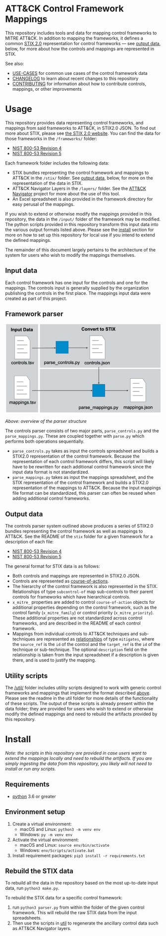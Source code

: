 # ATT&CK Control Framework Mappings
This repository includes tools and data for mapping control frameworks to MITRE ATT&amp;CK. In addition to mapping the frameworks, it defines a common [STIX 2.0](https://oasis-open.github.io/cti-documentation/stix/intro) representation for control frameworks &mdash; see [output data](#output-data), below, for more about how the controls and mappings are represented in STIX. 

See also:
- [USE-CASES](USE-CASES.md) for common use cases of the control framework data
- [CHANGELOG](CHANGELOG.md) to learn about recent changes to this repository
- [CONTRIBUTING](CONTRIBUTING.md) for information about how to contribute controls, mappings, or other improvements

# Usage

This repository provides data representing control frameworks, and mappings from said frameworks to ATT&CK, in STIX2.0 JSON. To find out more about STIX, please see [the STIX 2.0 website](https://oasis-open.github.io/cti-documentation/stix/intro). You can find the data for those frameworks in the `/frameworks/` folder:
- [NIST 800-53 Revision 4](frameworks/nist800-53-r4/)
- [NIST 800-53 Revision 5](frameworks/nist800-53-r5/)

Each framework folder includes the following data:
- STIX bundles representing the control framework and mappings to ATT&CK in the `/stix/` folder. See [output data](#output-data), below, for more on the representation of the data in STIX.
- ATT&CK Navigator Layers in the `/layers/` folder. See the [ATT&CK Navigator](https://oasis-open.github.io/cti-documentation/stix/intro) project for more about the use of this tool.
- An Excel spreadsheet is also provided in the framework directory for easy perusal of the mappings.

If you wish to extend or otherwise modify the mappings provided in this repository, the data in the `/input/` folder of the framework may be modified. The python scripts provided in this repository transform this input data into the various output formats listed above. Please see the [install](#install) section for more on how to set up this repository for local use if you intend to extend the defined mappings. 

The remainder of this document largely pertains to the architecture of the system for users who wish to modify the mappings themselves.

## Input data
Each control framework has one input for the controls and one for the mappings. The controls input is generally supplied by the organization publishing the controls in the first place. The mappings input data were created as part of this project. 

## Framework parser

<img src="docs/parser_overview.png" width="720px">

*Above: overview of the parser structure*

The controls parser consists of two major parts, `parse_controls.py` and the `parse_mappings.py`. These are coupled together with `parse.py` which performs both operations sequentially. 
- `parse_controls.py` takes as input the controls spreadsheet and builds a STIX2.0 representation of the control framework. Because the representation of each control framework differs, this script will likely have to be rewritten for each additional control framework since the input data format is not standardized.
- `parse_mappings.py` takes as input the mappings spreadsheet, and the STIX representation of the control framework and builds a STIX2.0 representation of the mappings to ATT&CK. Because the input mappings file format can be standardized, this parser can often be reused when adding additional control frameworks.

## Output data

The controls parser system outlined above produces a series of STIX2.0 bundles representing the control framework as well as mappings to ATT&CK. See the README of the `stix` folder for a given framework for a description of each file:
- [NIST 800-53 Revision 4](frameworks/nist800-53-r4/stix/)
- [NIST 800-53 Revision 5](frameworks/nist800-53-r5/stix/)

The general format for STIX data is as follows:
- Both controls and mappings are represented in STIX2.0 JSON.
- Controls are represented as [course-of-actions](https://docs.oasis-open.org/cti/stix/v2.0/csprd01/part2-stix-objects/stix-v2.0-csprd01-part2-stix-objects.html#_Toc476230929).
- The hierarchy of the control framework is also represented in the STIX. Relationships of type `subcontrol-of` map sub-controls to their parent controls for frameworks which have hierarchical controls. 
- `x_mitre_` properties are added to control `course-of-action` objects for additional properties depending on the control framework, such as the control family (`x_mitre_family`) or control priority (`x_mitre_priority`). These additional properties are not standardized across control frameworks, and are described in the README of each control framework.
- Mappings from individual controls to ATT&CK techniques and sub-techniques are represented as [relationships](https://docs.oasis-open.org/cti/stix/v2.0/csprd01/part2-stix-objects/stix-v2.0-csprd01-part2-stix-objects.html#_Toc476230970) of type `mitigates`, where the `source_ref` is the `id` of the control and the `target_ref` is the `id` of the technique or sub-technique. The optional `description` field on the relationship is taken from the input spreadsheet if a description is given there, and is used to justify the mapping.

## Utility scripts

The [/util/](util/) folder includes utility scripts designed to work with generic control frameworks and mappings that implement the format described [above](#output-data). Please see the readme in the util folder for more details of the functionality of these scripts. The output of these scripts is already present within the data folder; they are provided for users who wish to extend or otherwise modify the defined mappings and need to rebuild the artifacts provided by this repository.

# Install

_Note: the scripts in this repository are provided in case users want to extend the mappings locally and need to rebuild the artifacts. If you are simply ingesting the data from this repository, you likely will not need to install or run any scripts._

## Requirements

- [python](https://www.python.org/) 3.6 or greater

## Environment setup

1. Create a virtual environment: 
    - macOS and Linux: `python3 -m venv env`
    - Windows: `py -m venv env`
2. Activate the virtual environment: 
    - macOS and Linux: `source env/bin/activate`
    - Windows: `env/Scripts/activate.bat`
3. Install requirement packages: `pip3 install -r requirements.txt`

## Rebuild the STIX data

To rebuild all the data in the repository based on the most up-to-date input data, run `python3 make.py`.

To rebuild the STIX data for a specific control framework:
1. run `python3 parser.py` from within the folder of the given control framework. This will rebuild the raw STIX data from the input spreadsheets.
2. Then use the scripts in [util](util/) to regenerate the ancillary control data such as ATT&CK Navigator layers.
